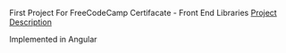 First Project For FreeCodeCamp Certifacate - Front End Libraries
[Project Description](https://www.freecodecamp.org/learn/front-end-libraries/front-end-libraries-projects/build-a-random-quote-machine)

Implemented in Angular
